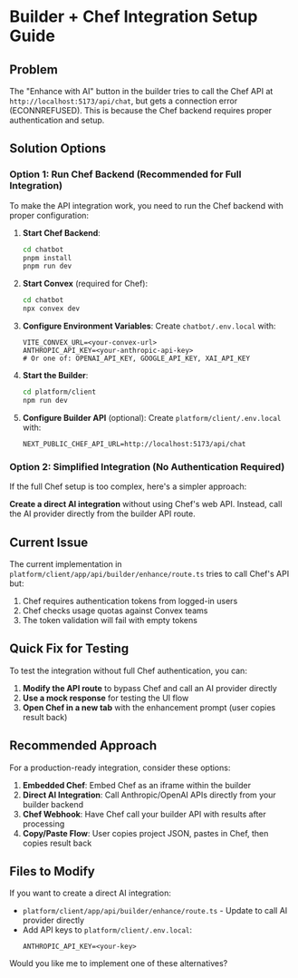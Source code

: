 # Builder + Chef Integration Setup Guide

## Problem
The "Enhance with AI" button in the builder tries to call the Chef API at `http://localhost:5173/api/chat`, but gets a connection error (ECONNREFUSED). This is because the Chef backend requires proper authentication and setup.

## Solution Options

### Option 1: Run Chef Backend (Recommended for Full Integration)

To make the API integration work, you need to run the Chef backend with proper configuration:

1. **Start Chef Backend**:
   ```bash
   cd chatbot
   pnpm install
   pnpm run dev
   ```

2. **Start Convex** (required for Chef):
   ```bash
   cd chatbot
   npx convex dev
   ```

3. **Configure Environment Variables**:
   Create `chatbot/.env.local` with:
   ```env
   VITE_CONVEX_URL=<your-convex-url>
   ANTHROPIC_API_KEY=<your-anthropic-api-key>
   # Or one of: OPENAI_API_KEY, GOOGLE_API_KEY, XAI_API_KEY
   ```

4. **Start the Builder**:
   ```bash
   cd platform/client
   npm run dev
   ```

5. **Configure Builder API** (optional):
   Create `platform/client/.env.local` with:
   ```env
   NEXT_PUBLIC_CHEF_API_URL=http://localhost:5173/api/chat
   ```

### Option 2: Simplified Integration (No Authentication Required)

If the full Chef setup is too complex, here's a simpler approach:

**Create a direct AI integration** without using Chef's web API. Instead, call the AI provider directly from the builder API route.

## Current Issue

The current implementation in `platform/client/app/api/builder/enhance/route.ts` tries to call Chef's API but:
1. Chef requires authentication tokens from logged-in users
2. Chef checks usage quotas against Convex teams
3. The token validation will fail with empty tokens

## Quick Fix for Testing

To test the integration without full Chef authentication, you can:

1. **Modify the API route** to bypass Chef and call an AI provider directly
2. **Use a mock response** for testing the UI flow
3. **Open Chef in a new tab** with the enhancement prompt (user copies result back)

## Recommended Approach

For a production-ready integration, consider these options:

1. **Embedded Chef**: Embed Chef as an iframe within the builder
2. **Direct AI Integration**: Call Anthropic/OpenAI APIs directly from your builder backend
3. **Chef Webhook**: Have Chef call your builder API with results after processing
4. **Copy/Paste Flow**: User copies project JSON, pastes in Chef, then copies result back

## Files to Modify

If you want to create a direct AI integration:

- `platform/client/app/api/builder/enhance/route.ts` - Update to call AI provider directly
- Add API keys to `platform/client/.env.local`:
  ```env
  ANTHROPIC_API_KEY=<your-key>
  ```

Would you like me to implement one of these alternatives?

